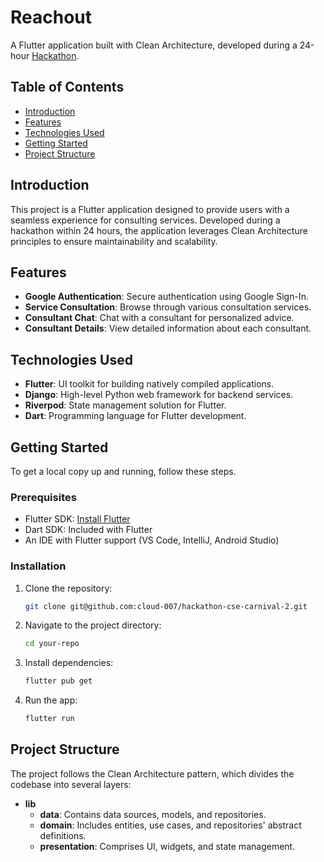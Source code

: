 # Reachout

A Flutter application built with Clean Architecture, developed during a 24-hour [Hackathon](https://github.com/sayedalmahdi/cse-carnival-chapter-2-2023).

## Table of Contents

- [Introduction](#introduction)
- [Features](#features)
- [Technologies Used](#technologies-used)
- [Getting Started](#getting-started)
- [Project Structure](#project-structure)


## Introduction

This project is a Flutter application designed to provide users with a seamless experience for consulting services. Developed during a hackathon within 24 hours, the application leverages Clean Architecture principles to ensure maintainability and scalability.

## Features

- **Google Authentication**: Secure authentication using Google Sign-In.
- **Service Consultation**: Browse through various consultation services.
- **Consultant Chat**: Chat with a consultant for personalized advice.
- **Consultant Details**: View detailed information about each consultant.

## Technologies Used

- **Flutter**: UI toolkit for building natively compiled applications.
- **Django**: High-level Python web framework for backend services.
- **Riverpod**: State management solution for Flutter.
- **Dart**: Programming language for Flutter development.

## Getting Started

To get a local copy up and running, follow these steps.

### Prerequisites

- Flutter SDK: [Install Flutter](https://flutter.dev/docs/get-started/install)
- Dart SDK: Included with Flutter
- An IDE with Flutter support (VS Code, IntelliJ, Android Studio)

### Installation

1. Clone the repository:
    ```sh
    git clone git@github.com:cloud-007/hackathon-cse-carnival-2.git
    ```
2. Navigate to the project directory:
    ```sh
    cd your-repo
    ```
3. Install dependencies:
    ```sh
    flutter pub get
    ```
4. Run the app:
    ```sh
    flutter run
    ```

## Project Structure

The project follows the Clean Architecture pattern, which divides the codebase into several layers:

- **lib**
  - **data**: Contains data sources, models, and repositories.
  - **domain**: Includes entities, use cases, and repositories' abstract definitions.
  - **presentation**: Comprises UI, widgets, and state management.


